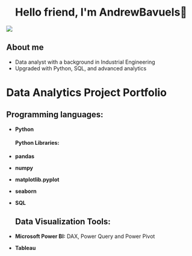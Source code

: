 <div align="center">
<h1 align="center">Hello friend, I'm AndrewBavuels👋</h1>
</div>
<img src="https://media.licdn.com/dms/image/D4E16AQHtdI8btrVuJw/profile-displaybackgroundimage-shrink_350_1400/0/1711014475408?e=1720051200&v=beta&t=NPjhB0rFPP5pl7N3XumSPJ0zSl1QmDCcJwzYto7CBS8">


## About me

- Data analyst with a background in Industrial Engineering 
- Upgraded with Python, SQL, and advanced analytics

# Data Analytics Project Portfolio

  ## Programming languages:
- **Python**

  
  #### Python Libraries:
- **pandas**
- **numpy**
- **matplotlib.pyplot**
- **seaborn**

- **SQL**
  
  ## Data Visualization Tools:
- **Microsoft Power BI:** DAX, Power Query and Power Pivot
- **Tableau**

<!--
**AndrewBavuels/AndrewBavuels** is a ✨ _special_ ✨ repository because its `README.md` (this file) appears on your GitHub profile.

Here are some ideas to get you started:

- 🔭 I’m currently working on ...
- 🌱 I’m currently learning ...
- 👯 I’m looking to collaborate on ...
- 🤔 I’m looking for help with ...
- 💬 Ask me about ...
- 📫 How to reach me: ...
- 😄 Pronouns: ...
- ⚡ Fun fact: ...
-->
